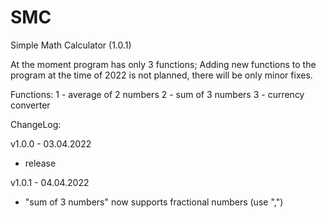 # SMC
Simple Math Calculator (1.0.1)

At the moment program has only 3 functions;
Adding new functions to the program at the time of 2022 is not planned, there will be only minor fixes.

Functions:
1 - average of 2 numbers
2 - sum of 3 numbers
3 - сurrency сonverter

ChangeLog:

v1.0.0 - 03.04.2022
- release

v1.0.1 - 04.04.2022
- "sum of 3 numbers" now supports fractional numbers (use ",")
